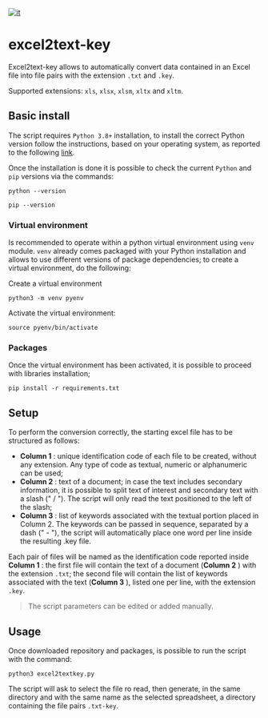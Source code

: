 [![it](https://img.shields.io/badge/lang-it-green.svg)](https://github.com/logo94/excel2text-key/blob/main/README.md)

# excel2text-key
Excel2text-key allows to automatically convert data contained in an Excel file into file pairs with the extension `.txt` and `.key`.

Supported extensions: `xls`, `xlsx`, `xlsm`, `xltx` and `xltm`.

## Basic install ##
The script requires `Python 3.8+` installation, to install the correct Python version follow the instructions, based on your operating system, as reported to the following [link](https://www.python.org/downloads/).

Once the installation is done it is possible to check the current `Python` and `pip` versions via the commands:

```
python --version
```
```
pip --version
```
### Virtual environment ###
Is recommended to operate within a python virtual environment using `venv` module. `venv` already comes packaged with your Python installation and allows to use different versions of package dependencies; to create a virtual environment, do the following:

Create a virtual environment
```
python3 -m venv pyenv
```

Activate the virtual environment:
```
source pyenv/bin/activate
```

### Packages ###
Once the virtual environment has been activated, it is possible to proceed with libraries installation; 

```
pip install -r requirements.txt
```

## Setup ##
To perform the conversion correctly, the starting excel file has to be structured as follows:

* **Column 1** : unique identification code of each file to be created, without any extension. Any type of code as textual, numeric or alphanumeric can be used;
* **Column 2** : text of a document; in case the text includes secondary information, it is possible to split text of interest and secondary text with a slash (" / "). The script will only read the text positioned to the left of the slash;
* **Column 3** : list of keywords associated with the textual portion placed in Column 2. The keywords can be passed in sequence, separated by a dash (" - "), the script will automatically place one word per line inside the resulting .key file.

Each pair of files will be named as the identification code reported inside **Column 1** : the first file will contain the text of a document (**Column 2** ) with the extension `.txt`; the second file will contain the list of keywords associated with the text (**Column 3** ), listed one per line, with the extension `.key`. 

> The script parameters can be edited or added manually.

## Usage ##
Once downloaded repository and packages, is possible to run the script with the command:
```
python3 excel2textkey.py
```
The script will ask to select the file ro read, then generate, in the same directory and with the same name as the selected spreadsheet, a directory containing the file pairs `.txt-key`.
